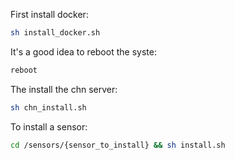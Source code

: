 First install docker:

```bash
sh install_docker.sh
```

It's a good idea to reboot the syste:


```bash
reboot
```

The install the chn server:

```bash
sh chn_install.sh
```

To install a sensor:

```bash
cd /sensors/{sensor_to_install} && sh install.sh
```
